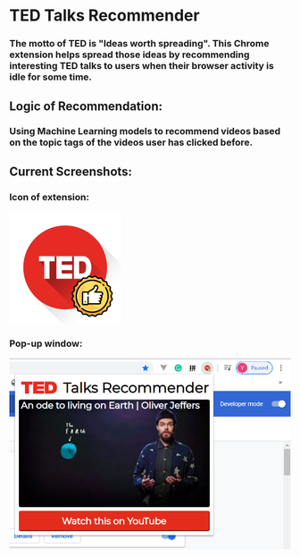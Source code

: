 # TED Talks Recommender
### The motto of TED is "Ideas worth spreading". This Chrome extension helps spread those ideas by recommending interesting TED talks to users when their browser activity is idle for some time.

## Logic of Recommendation:
### Using Machine Learning models to recommend videos based on the topic tags of the videos user has clicked before.

## Current Screenshots:

### Icon of extension:
![extension-icon](https://github.com/JoyceHe1998/TED-Talks-Recommender/blob/master/TED-round-200.png)

### Pop-up window:
![pop-up-window](https://github.com/JoyceHe1998/TED-Talks-Recommender/blob/master/screenshots/pop-up-screenshot.png)
